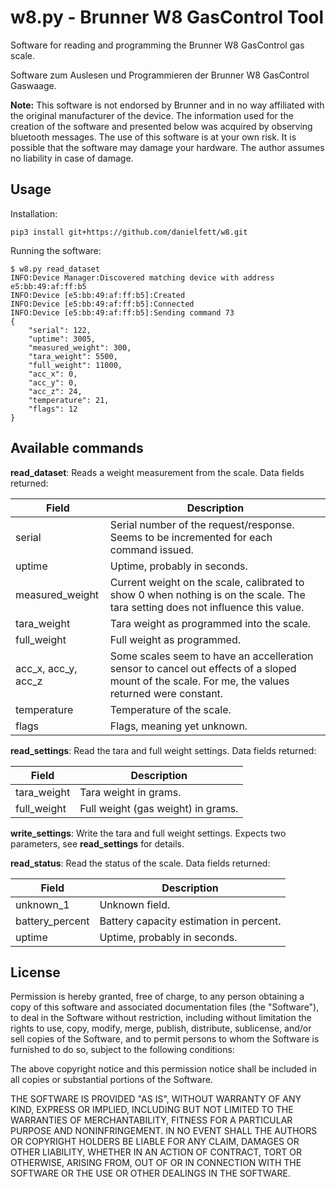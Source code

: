 # w8.py - Brunner W8 GasControl Tool
Software for reading and programming the Brunner W8 GasControl gas scale. 

Software zum Auslesen und Programmieren der Brunner W8 GasControl Gaswaage. 

**Note:** This software is not endorsed by Brunner and in no way affiliated with the original manufacturer of the device. The information used for the creation of the software and presented below was acquired by observing bluetooth messages. The use of this software is at your own risk. It is possible that the software may damage your hardware. The author assumes no liability in case of damage. 


## Usage

Installation:

```
pip3 install git+https://github.com/danielfett/w8.git
```

Running the software:
```
$ w8.py read_dataset
INFO:Device Manager:Discovered matching device with address e5:bb:49:af:ff:b5
INFO:Device [e5:bb:49:af:ff:b5]:Created
INFO:Device [e5:bb:49:af:ff:b5]:Connected
INFO:Device [e5:bb:49:af:ff:b5]:Sending command 73
{
    "serial": 122,
    "uptime": 3005,
    "measured_weight": 300,
    "tara_weight": 5500,
    "full_weight": 11000,
    "acc_x": 0,
    "acc_y": 0,
    "acc_z": 24,
    "temperature": 21,
    "flags": 12
}
```

## Available commands

**read_dataset**: Reads a weight measurement from the scale. Data fields returned:

| Field               | Description                                                                                                                                       |
| ------------------- | ------------------------------------------------------------------------------------------------------------------------------------------------- |
| serial              | Serial number of the request/response. Seems to be incremented for each command issued.                                                           |
| uptime              | Uptime, probably in seconds.                                                                                                                      |
| measured_weight     | Current weight on the scale, calibrated to show 0 when nothing is on the scale. The tara setting does not influence this value.                   |
| tara_weight         | Tara weight as programmed into the scale.                                                                                                         |
| full_weight         | Full weight as programmed.                                                                                                                        |
| acc_x, acc_y, acc_z | Some scales seem to have an accelleration sensor to cancel out effects of a sloped mount of the scale. For me, the values returned were constant. |
| temperature         | Temperature of the scale.                                                                                                                         |
| flags               | Flags, meaning yet unknown.                                                                                                                       |

**read_settings**: Read the tara and full weight settings. Data fields returned:

| Field       | Description                        |
| ----------- | ---------------------------------- |
| tara_weight | Tara weight in grams.              |
| full_weight | Full weight (gas weight) in grams. |

**write_settings**: Write the tara and full weight settings. Expects two parameters, see **read_settings** for details.


**read_status**: Read the status of the scale. Data fields returned:

| Field           | Description                             |
| --------------- | --------------------------------------- |
| unknown_1       | Unknown field.                          |
| battery_percent | Battery capacity estimation in percent. |
| uptime          | Uptime, probably in seconds.            |



## License

Permission is hereby granted, free of charge, to any person obtaining a copy of this software and associated documentation files (the "Software"), to deal in the Software without restriction, including without limitation the rights to use, copy, modify, merge, publish, distribute, sublicense, and/or sell copies of the Software, and to permit persons to whom the Software is furnished to do so, subject to the following conditions:

The above copyright notice and this permission notice shall be included in all copies or substantial portions of the Software.

THE SOFTWARE IS PROVIDED "AS IS", WITHOUT WARRANTY OF ANY KIND, EXPRESS OR IMPLIED, INCLUDING BUT NOT LIMITED TO THE WARRANTIES OF MERCHANTABILITY, FITNESS FOR A PARTICULAR PURPOSE AND NONINFRINGEMENT. IN NO EVENT SHALL THE AUTHORS OR COPYRIGHT HOLDERS BE LIABLE FOR ANY CLAIM, DAMAGES OR OTHER LIABILITY, WHETHER IN AN ACTION OF CONTRACT, TORT OR OTHERWISE, ARISING FROM, OUT OF OR IN CONNECTION WITH THE SOFTWARE OR THE USE OR OTHER DEALINGS IN THE SOFTWARE.